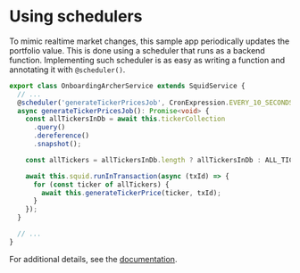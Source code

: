 # Using schedulers

To mimic realtime market changes, this sample app periodically updates the portfolio value. This is done using a
scheduler that runs as a backend function.
Implementing such scheduler is as easy as writing a function and annotating it with `@scheduler()`.

```typescript
export class OnboardingArcherService extends SquidService {
  // ...
  @scheduler('generateTickerPricesJob', CronExpression.EVERY_10_SECONDS, true)
  async generateTickerPricesJob(): Promise<void> {
    const allTickersInDb = await this.tickerCollection
      .query()
      .dereference()
      .snapshot();

    const allTickers = allTickersInDb.length ? allTickersInDb : ALL_TICKERS;

    await this.squid.runInTransaction(async (txId) => {
      for (const ticker of allTickers) {
        await this.generateTickerPrice(ticker, txId);
      }
    });
  }

  // ...
}
```

For additional details, see the <a target="_blank" href="https://docs.squid.cloud/docs/development-tools/backend/schedulers">
documentation</a>.
